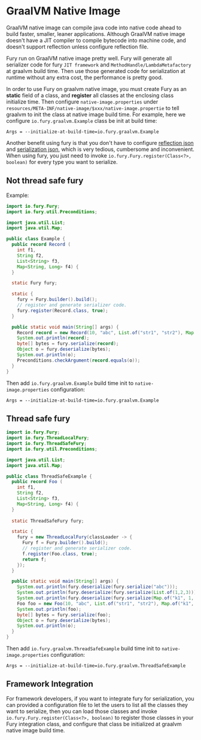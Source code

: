 <!-- fury_frontmatter --
title: GraalVM Guide
order: 6
-- fury_frontmatter -->

# GraalVM Native Image
GraalVM native image can compile java code into native code ahead to build faster, smaller, leaner applications.
Although GraalVM native image doesn't have a JIT compiler to compile bytecode into machine code, and doesn't support 
reflection unless configure reflection file.

Fury run on GraalVM native image pretty well. Fury will generate all serializer code for fury `JIT framework` and `MethodHandle/LambdaMetafactory` at graalvm build time. Then use those generated code for serialization at runtime without 
any extra cost, the performance is pretty good.

In order to use Fury on graalvm native image, you must create Fury as an **static** field of a class, and **register** all classes at
 the enclosing class initialize time. Then configure `native-image.properties` under 
`resources/META-INF/native-image/$xxx/native-image.propertie` to tell graalvm to init the class at native image 
build time. For example, here we configure `io.fury.graalvm.Example` class be init at build time:
```properties
Args = --initialize-at-build-time=io.fury.graalvm.Example
```

Another benefit using fury is that you don't have to configure [reflection json](https://www.graalvm.org/latest/reference-manual/native-image/metadata/#specifying-reflection-metadata-in-json) and 
[serialization json](https://www.graalvm.org/latest/reference-manual/native-image/metadata/#serialization), which is
very tedious, cumbersome and inconvenient. When using fury, you just need to invoke 
`io.fury.Fury.register(Class<?>, boolean)` for every type you want to serialize.

## Not thread safe fury
Example:
```java
import io.fury.Fury;
import io.fury.util.Preconditions;

import java.util.List;
import java.util.Map;

public class Example {
  public record Record (
    int f1,
    String f2,
    List<String> f3,
    Map<String, Long> f4) {
  }

  static Fury fury;

  static {
    fury = Fury.builder().build();
    // register and generate serializer code.
    fury.register(Record.class, true);
  }

  public static void main(String[] args) {
    Record record = new Record(10, "abc", List.of("str1", "str2"), Map.of("k1", 10L, "k2", 20L));
    System.out.println(record);
    byte[] bytes = fury.serialize(record);
    Object o = fury.deserialize(bytes);
    System.out.println(o);
    Preconditions.checkArgument(record.equals(o));
  }
}
```
Then add `io.fury.graalvm.Example` build time init to `native-image.properties` configuration:
```properties
Args = --initialize-at-build-time=io.fury.graalvm.Example
```

## Thread safe fury
```java
import io.fury.Fury;
import io.fury.ThreadLocalFury;
import io.fury.ThreadSafeFury;
import io.fury.util.Preconditions;

import java.util.List;
import java.util.Map;

public class ThreadSafeExample {
  public record Foo (
    int f1,
    String f2,
    List<String> f3,
    Map<String, Long> f4) {
  }
  
  static ThreadSafeFury fury;

  static {
    fury = new ThreadLocalFury(classLoader -> {
      Fury f = Fury.builder().build();
      // register and generate serializer code.
      f.register(Foo.class, true);
      return f;
    });
  }

  public static void main(String[] args) {
    System.out.println(fury.deserialize(fury.serialize("abc")));
    System.out.println(fury.deserialize(fury.serialize(List.of(1,2,3))));
    System.out.println(fury.deserialize(fury.serialize(Map.of("k1", 1, "k2", 2))));
    Foo foo = new Foo(10, "abc", List.of("str1", "str2"), Map.of("k1", 10L, "k2", 20L));
    System.out.println(foo);
    byte[] bytes = fury.serialize(foo);
    Object o = fury.deserialize(bytes);
    System.out.println(o);
  }
}
```
Then add `io.fury.graalvm.ThreadSafeExample` build time init to `native-image.properties` configuration:
```properties
Args = --initialize-at-build-time=io.fury.graalvm.ThreadSafeExample
```

## Framework Integration
For framework developers, if you want to integrate fury for serialization, you can provided a configuration file to let 
the users to list all the classes they want to serialize, then you can load those classes and invoke 
`io.fury.Fury.register(Class<?>, boolean)` to register those classes in your Fury integration class, and configure that 
class be initialized at graalvm native image build time.
